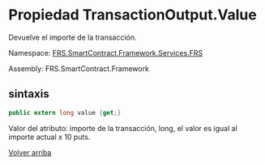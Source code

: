 # Propiedad TransactionOutput.Value

Devuelve el importe de la transacción.

Namespace: [FRS.SmartContract.Framework.Services.FRS](../../FRS.md)

Assembly: FRS.SmartContract.Framework

## sintaxis

```c#
public extern long value {get;}
```

Valor del atributo: importe de la transacción, long, el valor es igual al importe actual x 10 puts.



[Volver arriba](../TransactionOutput.md)
